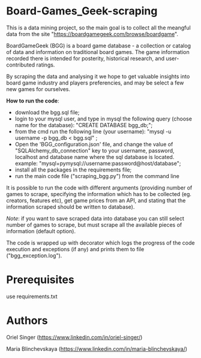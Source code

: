 # Board-Games_Geek-scraping

This is a data mining project, so the main goal is to collect all the meangful data from the site 
"https://boardgamegeek.com/browse/boardgame".

BoardGameGeek (BGG) is a board game database - a collection or catalog of data and information on traditional board games. The game information recorded there is intended for posterity, historical research, and user-contributed ratings. 

By scraping the data and analysing it we hope to get valuable insights into board game industry and players preferencies, and may be select a few new games for ourselves. 


**How to run the code**:
- download the bgg.sql file;
- login to your mysql user, and type in mysql the following query (choose name for the database): "CREATE DATABASE bgg_db;";
- from the cmd run the following line (your username): "mysql -u username -p bgg_db < bgg.sql" ;
- Open the 'BGG_configuration.json' file, and change the value of "SQLAlchemy_db_connection" key to your username, password, localhost and database name where the sql database is located. example: "mysql+pymysql://username:password@host/database";
- install all the packages in the requirements file;
- run the main code file ("scraping_bgg.py") from the command line

It is possible to run the code with different arguments (providing number of games to scrape, specifying the information which has to be collected (eg. creators, features etc), get game prices from an API, and stating that the information scraped  should be written to database).

*Note*: if you want to save scraped data into database you can still select number of games to scrape, but must scrape all the available pieces of information (default option).

The code is wrapped up with decorator which logs the progress of the code execution and exceptions (if any) and prints them to file ("bgg_exception.log").


# Prerequisites
use requirements.txt


# Authors
Oriel Singer (https://www.linkedin.com/in/oriel-singer/)

Maria Blinchevskaya (https://www.linkedin.com/in/maria-blinchevskaya/)


